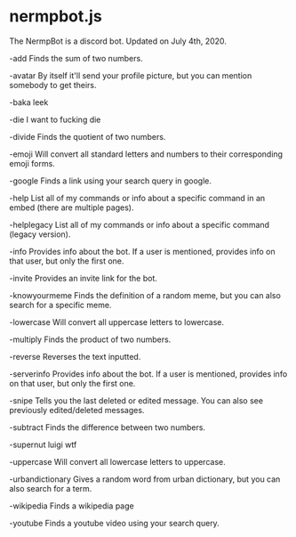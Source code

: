 # nermpbot.js
The NermpBot is a discord bot.
Updated on July 4th, 2020.

-add
Finds the sum of two numbers.

-avatar
By itself it'll send your profile picture, but you can mention somebody to get theirs.

-baka
leek

-die
I want to fucking die

-divide
Finds the quotient of two numbers.

-emoji
Will convert all standard letters and numbers to their corresponding emoji forms.

-google
Finds a link using your search query in google.

-help
List all of my commands or info about a specific command in an embed (there are multiple pages).

-helplegacy
List all of my commands or info about a specific command (legacy version).

-info
Provides info about the bot. If a user is mentioned, provides info on that user, but only the first one.

-invite
Provides an invite link for the bot.

-knowyourmeme
Finds the definition of a random meme, but you can also search for a specific meme.

-lowercase
Will convert all uppercase letters to lowercase.

-multiply
Finds the product of two numbers.

-reverse
Reverses the text inputted.

-serverinfo
Provides info about the bot. If a user is mentioned, provides info on that user, but only the first one.

-snipe
Tells you the last deleted or edited message. You can also see previously edited/deleted messages.

-subtract
Finds the difference between two numbers.

-supernut
luigi wtf

-uppercase
Will convert all lowercase letters to uppercase.

-urbandictionary
Gives a random word from urban dictionary, but you can also search for a term.

-wikipedia
Finds a wikipedia page

-youtube
Finds a youtube video using your search query.
